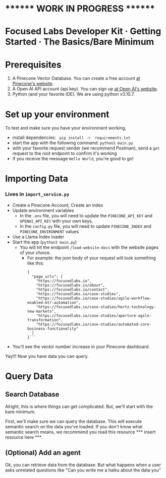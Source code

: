# ****** WORK IN PROGRESS ******

# Focused Labs Developer Kit · Getting Started · The Basics/Bare Minimum

# Prerequisites
1. A Pinecone Vector Database. You can create a free account [at Pinecone's website](https://www.pinecone.io/).
2. A Open AI API account (api key). You can sign up [at Open AI's website](https://platform.openai.com/signup).
3. Python (and your favorite IDE). We are using python v3.10.7.

# Set up your environment
To test and make sure you have your environment working, 
- install dependencies: ` pip install -r  requirements.txt`
- start the app with the following command:  `python3 main.py`
- with your favorite request sender (we recommend Postman), send a `get` request to the root endpoint to confirm it's working
- If you receive the message `Hello World`, you're good to go!

# Importing Data

### Lives in `import_service.py`

- Create a Pinecone Account, Create an index
- Update environment variables
    - In the `.env` file, you will need to update the `PINECONE_API_KEY` and `OPENAI_API_KEY` with your own keys.
    - In the `config.py` file, you will need to update `PINECONE_INDEX` and `PINECONE_ENVIRONMENT` values
- Use a Llama Index loader
- Start the app (`python3 main.py`)
    - You will hit the endpoint `/load-website-docs` with the website pages of your choice.
        - For example: the json body of your request will look something like this:
          ```
          {
            "page_urls": [
              "https://focusedlabs.io",
              "https://focusedlabs.io/about",
              "https://focusedlabs.io/contact",
              "https://focusedlabs.io/case-studies",
              "https://focusedlabs.io/case-studies/agile-workflow-enabled-btr-automation",
              "https://focusedlabs.io/case-studies/hertz-technology-new-markets",
              "https://focusedlabs.io/case-studies/aperture-agile-transformation",
              "https://focusedlabs.io/case-studies/automated-core-business-functionality"
            ]
          }```

- You'll see the vector number increase in your Pinecone dashboard.

Yay!!! Now you have data you can query. 


# Query Data

## Search Database
Alright, this is where things can get complicated. But, we'll start with the bare minimum. 

First, we'll make sure we can query the database. This will execute semantic search on the data you've loaded. 
If you don't know what semantic search means, we recommend you read this resource *** insert resource here ***. 

## (Optional) Add an agent
Ok, you can retrieve data from the database. But what happens when a user asks unrelated questions like "Can you write me a haiku about the data you"
